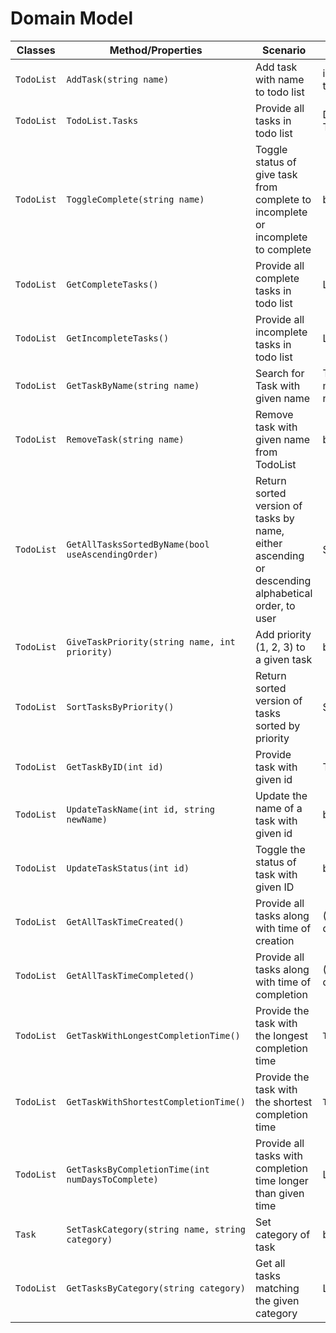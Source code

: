 # Domain Model

|Classes|Method/Properties|Scenario|Outputs|
|-------|-----------------|--------|-------|
|`TodoList`|`AddTask(string name)`|Add task with name to todo list| int ID of new task|
|`TodoList`|`TodoList.Tasks`|Provide all tasks in todo list | Dictionary<int, Task> |
|`TodoList`|`ToggleComplete(string name)` | Toggle status of give task from complete to incomplete or incomplete to complete| bool |
|`TodoList`|`GetCompleteTasks()`| Provide all complete tasks in todo list | List<Task>|
|`TodoList`|`GetIncompleteTasks()`| Provide all incomplete tasks in todo list | List<Task>|
|`TodoList`|`GetTaskByName(string name)`| Search for Task with given name | Task, provide message if not found |
|`TodoList`|`RemoveTask(string name)` | Remove task with given name from TodoList | bool |
|`TodoList`|`GetAllTasksSortedByName(bool useAscendingOrder)` | Return sorted version of tasks by name, either ascending or descending alphabetical order, to user | Sorted List<Task>|
|`TodoList`|`GiveTaskPriority(string name, int priority)` | Add priority (1, 2, 3) to a given task | bool |
|`TodoList`|`SortTasksByPriority()` | Return sorted version of tasks sorted by priority | Sorted List<Taks> |
|`TodoList`|`GetTaskByID(int id)` | Provide task with given id | Task |
|`TodoList`|`UpdateTaskName(int id, string newName)` | Update the name of a task with given id | bool |
|`TodoList`|`UpdateTaskStatus(int id)` | Toggle the status of task with given ID | bool |
|`TodoList`|`GetAllTaskTimeCreated()` | Provide all tasks along with time of creation | (List<Task>, datetime) |
|`TodoList`|`GetAllTaskTimeCompleted()` | Provide all tasks along with time of completion | (List<Task>, datetime) |
|`TodoList`|`GetTaskWithLongestCompletionTime()` | Provide the task with the longest completion time | `Task` |
|`TodoList`|`GetTaskWithShortestCompletionTime()` | Provide the task with the shortest completion time | `Task` |
|`TodoList`|`GetTasksByCompletionTime(int numDaysToComplete)` | Provide all tasks with completion time longer than given time | List<Task> |
|`Task`| `SetTaskCategory(string name, string category)` | Set category of task | bool |
|`TodoList`|`GetTasksByCategory(string category)` | Get all tasks matching the given category | List<Task> | 